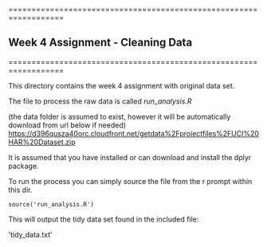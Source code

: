 ==================================================================

## Week 4 Assignment - Cleaning Data

==================================================================

This directory contains the week 4 assignment with original data set.

The file to process the raw data is called *run_analysis.R* 

(the data folder is assumed to exist, however it will be automatically download from url below if needed)
 <https://d396qusza40orc.cloudfront.net/getdata%2Fprojectfiles%2FUCI%20HAR%20Dataset.zip>

It is assumed that you have installed or can download and install the dplyr package.

To run the process you can simply source the file from the r prompt within this dir.

`source('run_analysis.R')`

This will output the tidy data set found in the included file:

'tidy_data.txt'